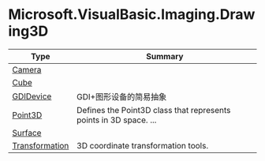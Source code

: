﻿
# Microsoft.VisualBasic.Imaging.Drawing3D

|Type|Summary|
|----|-------|
|[Camera](./Camera.md)||
|[Cube](./Cube.md)||
|[GDIDevice](./GDIDevice.md)|GDI+图形设备的简易抽象|
|[Point3D](./Point3D.md)|Defines the Point3D class that represents points in 3D space. ...|
|[Surface](./Surface.md)||
|[Transformation](./Transformation.md)|3D coordinate transformation tools.|

